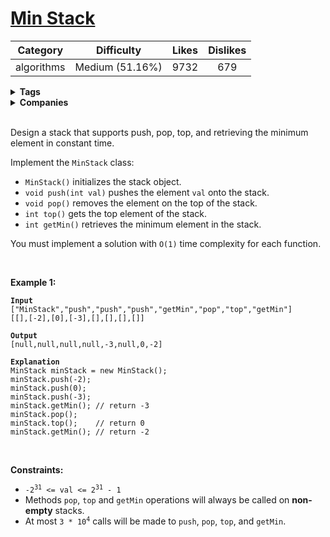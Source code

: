 # [Min Stack](https://leetcode.com/problems/min-stack/description/)

| Category | Difficulty | Likes | Dislikes |
| :------: | :--------: | :---: | :------: |
| algorithms | Medium (51.16%) | 9732 | 679 |

<details>
  <summary><strong>Tags</strong></summary>

  [stack](https://leetcode.com/tag/stack) | [design](https://leetcode.com/tag/design)

</details>

<details>
  <summary><strong>Companies</strong></summary>

  amazon | bloomberg | google | snapchat | uber | zenefits

</details>
<br />

<p>Design a stack that supports push, pop, top, and retrieving the minimum element in constant time.</p>

<p>Implement the <code>MinStack</code> class:</p>

<ul>
  <li><code>MinStack()</code> initializes the stack object.</li>
  <li><code>void push(int val)</code> pushes the element <code>val</code> onto the stack.</li>
  <li><code>void pop()</code> removes the element on the top of the stack.</li>
  <li><code>int top()</code> gets the top element of the stack.</li>
  <li><code>int getMin()</code> retrieves the minimum element in the stack.</li>
</ul>

<p>You must implement a solution with <code>O(1)</code> time complexity for each function.</p>

<p>&nbsp;</p>
<p><strong>Example 1:</strong></p>

<pre><code><strong>Input</strong>
[&quot;MinStack&quot;,&quot;push&quot;,&quot;push&quot;,&quot;push&quot;,&quot;getMin&quot;,&quot;pop&quot;,&quot;top&quot;,&quot;getMin&quot;]
[[],[-2],[0],[-3],[],[],[],[]]

<strong>Output</strong>
[null,null,null,null,-3,null,0,-2]

<strong>Explanation</strong>
MinStack minStack = new MinStack();
minStack.push(-2);
minStack.push(0);
minStack.push(-3);
minStack.getMin(); // return -3
minStack.pop();
minStack.top();    // return 0
minStack.getMin(); // return -2</code></pre>

<p>&nbsp;</p>
<p><strong>Constraints:</strong></p>

<ul>
  <li><code>-2<sup>31</sup> &lt;= val &lt;= 2<sup>31</sup> - 1</code></li>
  <li>Methods <code>pop</code>, <code>top</code> and <code>getMin</code> operations will always be called on <strong>non-empty</strong> stacks.</li>
  <li>At most <code>3 * 10<sup>4</sup></code> calls will be made to <code>push</code>, <code>pop</code>, <code>top</code>, and <code>getMin</code>.</li>
</ul>

